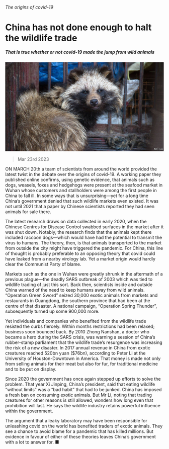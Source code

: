 ###### The origins of covid-19

# China has not done enough to halt the wildlife trade 

##### That is true whether or not covid-19 made the jump from wild animals 

![image](images/20230325_CNP501.jpg) 

> Mar 23rd 2023 

ON MARCH 20th a team of scientists from around the world provided the latest twist in the debate over the origins of covid-19. A working paper they published online confirms, using genetic evidence, that animals such as dogs, weasels, foxes and hedgehogs were present at the seafood market in Wuhan whose customers and stallholders were among the first people in China to fall ill. In some ways that is unsurprising—yet for a long time China’s government denied that such wildlife markets even existed. It was not until 2021 that a paper by Chinese scientists reported they had seen animals for sale there.

The latest research draws on data collected in early 2020, when the Chinese Centres for Disease Control swabbed surfaces in the market after it was shut down. Notably, the research finds that the animals kept there included raccoon dogs—which would have had the potential to transmit the virus to humans. The theory, then, is that animals transported to the market from outside the city might have triggered the pandemic. For China, this line of thought is probably preferable to an opposing theory that covid could have leaked from a nearby virology lab. Yet a market origin would hardly clear the Communist Party of blame.

Markets such as the one in Wuhan were greatly shrunk in the aftermath of a previous plague—the deadly SARS outbreak of 2003 which was tied to wildlife trading of just this sort. Back then, scientists inside and outside China warned of the need to keep humans away from wild animals. “Operation Green Sword” seized 30,000 exotic animals from markets and restaurants in Guangdong, the southern province that had been at the centre of that disaster. A national campaign, “Operation Spring Thunder”, subsequently turned up some 900,000 more.

Yet individuals and companies who benefited from the wildlife trade resisted the curbs fiercely. Within months restrictions had been relaxed; business soon bounced back. By 2010 Zhong Nanshan, a doctor who became a hero during the SARS crisis, was warning a session of China’s rubber-stamp parliament that the wildlife trade’s resurgence was increasing the risk of a new disaster. In 2017 annual revenue in China from exotic creatures reached 520bn yuan ($76bn), according to Peter Li at the University of Houston-Downtown in America. That money is made not only from selling animals for their meat but also for fur, for traditional medicine and to be put on display.

Since 2020 the government has once again stepped up efforts to solve the problem. That year Xi Jinping, China’s president, said that eating wildlife “without limits” was a “bad habit” that had to be junked. China has imposed a fresh ban on consuming exotic animals. But Mr Li, noting that trading creatures for other reasons is still allowed, wonders how long even that prohibition will last. He says the wildlife industry retains powerful influence within the government.

The argument that a leaky laboratory may have been responsible for unleashing covid on the world has benefited traders of exotic animals. They see a chance to avoid blame for a pandemic that has killed millions. But evidence in favour of either of these theories leaves China’s government with a lot to answer for. ■



